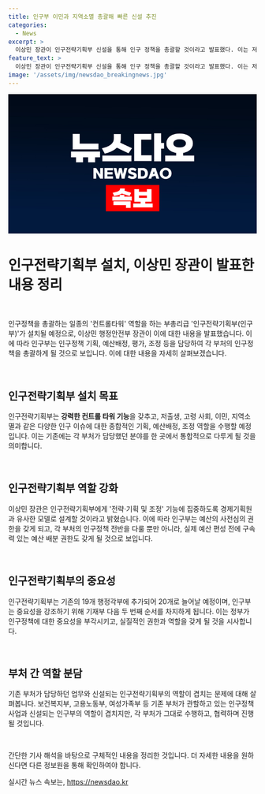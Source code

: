 ```yaml
---
title: 인구부 이민과 지역소멸 총괄해 빠른 신설 추진
categories:
  - News
excerpt: >
  이상민 장관이 인구전략기획부 신설을 통해 인구 정책을 총괄할 것이라고 발표했다. 이는 저출생, 고령 사회, 이민, 지역소멸 등의 인구 문제에 종합적으로 대응하기 위한 것으로, 인구부는 예산 조정 등 강력한 기능을 갖출 것으로 보인다. 정부는 7월 중 개정안을 발의해 9월 국회에서 처리할 계획이며, 인구부 신설로 행정각부는 20개로 늘어나며 기재부 다음으로 중요성을 갖는 예정이다. 현행 사업은 그대로 유지되지만 저출산·고령사회기본법은 인구부로 이관되며, 외국인, 이민, 지역소멸과 관련된 문제도 신설 부서에서 담당할 것으로 보인다.
feature_text: >
  이상민 장관이 인구전략기획부 신설을 통해 인구 정책을 총괄할 것이라고 발표했다. 이는 저출생, 고령 사회, 이민, 지역소멸 등의 인구 문제에 종합적으로 대응하기 위한 것으로, 인구부는 예산 조정 등 강력한 기능을 갖출 것으로 보인다. 정부는 7월 중 개정안을 발의해 9월 국회에서 처리할 계획이며, 인구부 신설로 행정각부는 20개로 늘어나며 기재부 다음으로 중요성을 갖는 예정이다. 현행 사업은 그대로 유지되지만 저출산·고령사회기본법은 인구부로 이관되며, 외국인, 이민, 지역소멸과 관련된 문제도 신설 부서에서 담당할 것으로 보인다.
image: '/assets/img/newsdao_breakingnews.jpg'
---
```


<p><img src="/assets/img/newsdao_breakingnews.jpg" alt="ranknews 속보" /></p>

<h1>인구전략기획부 설치, 이상민 장관이 발표한 내용 정리</h1>

<p data-ke-size="size16">&nbsp;</p>

<p>인구정책을 총괄하는 일종의 '컨트롤타워' 역할을 하는 부총리급 '인구전략기획부(인구부)'가 설치될 예정으로, 이상민 행정안전부 장관이 이에 대한 내용을 발표했습니다. 이에 따라 인구부는 인구정책 기획, 예산배정, 평가, 조정 등을 담당하여 각 부처의 인구정책을 총괄하게 될 것으로 보입니다. 이에 대한 내용을 자세히 살펴보겠습니다.</p>

<p data-ke-size="size16">&nbsp;</p>

<h2 data-ke-size="size26">인구전략기획부 설치 목표</h2>

<p>인구전략기획부는 <b>강력한 컨트롤 타워 기능</b>을 갖추고, 저출생, 고령 사회, 이민, 지역소멸과 같은 다양한 인구 이슈에 대한 종합적인 기획, 예산배정, 조정 역할을 수행할 예정입니다. 이는 기존에는 각 부처가 담당했던 분야를 한 곳에서 통합적으로 다루게 될 것을 의미합니다.</p>

<p data-ke-size="size16">&nbsp;</p>

<h2 data-ke-size="size26">인구전략기획부 역할 강화</h2>

<p>이상민 장관은 인구전략기획부에게 '전략·기획 및 조정' 기능에 집중하도록 경제기획원과 유사한 모델로 설계할 것이라고 밝혔습니다. 이에 따라 인구부는 예산의 사전심의 권한을 갖게 되고, 각 부처의 인구정책 전반을 다룰 뿐만 아니라, 실제 예산 편성 전에 구속력 있는 예산 배분 권한도 갖게 될 것으로 보입니다.</p>

<p data-ke-size="size16">&nbsp;</p>

<h2 data-ke-size="size26">인구전략기획부의 중요성</h2>

<p>인구전략기획부는 기존의 19개 행정각부에 추가되어 20개로 늘어날 예정이며, 인구부는 중요성을 강조하기 위해 기재부 다음 두 번째 순서를 차지하게 됩니다. 이는 정부가 인구정책에 대한 중요성을 부각시키고, 실질적인 권한과 역할을 갖게 될 것을 시사합니다.</p>

<p data-ke-size="size16">&nbsp;</p>

<h2 data-ke-size="size26">부처 간 역할 분담</h2>

<p>기존 부처가 담당하던 업무와 신설되는 인구전략기획부의 역할이 겹치는 문제에 대해 살펴봅니다. 보건복지부, 고용노동부, 여성가족부 등 기존 부처가 관할하고 있는 인구정책 사업과 신설되는 인구부의 역할이 겹치지만, 각 부처가 그대로 수행하고, 협력하며 진행될 것입니다.</p>

<p data-ke-size="size16">&nbsp;</p>

<p>간단한 기사 해석을 바탕으로 구체적인 내용을 정리한 것입니다. 더 자세한 내용을 원하신다면 다른 정보원을 통해 확인하여야 합니다.</p>
실시간 뉴스 속보는, <a href="https://newsdao.kr" rel="dofollow">https://newsdao.kr</a>


